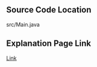 ## Source Code Location

src/Main.java

## Explanation Page Link

[Link](https://lunareclipse000.wordpress.com/2024/03/26/java%eb%b0%b1%ec%a4%80-2178-%eb%af%b8%eb%a1%9c-%ed%83%90%ec%83%89/)